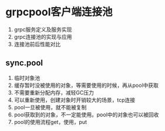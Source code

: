 # grpcpool客户端连接池
1. grpc服务定义及服务实现
2. grpc连接池的实现与应用
3. 连接池前后性能对比

## sync.pool
1. 临时对象池
2. 缓存暂时没被使用的对象，等需要使用的时候，再从pool中获取
3. 不需要重新分配内存，减轻GC压力
4. 可以重新使用，创建对象时开销较大的场景，tcp连接
5. pool一旦被使用，就不能被复制
6. pool获取到的对象，不一定能使用。pool中的对象也可以被回收
7. pool的使用流程get，使用，put

